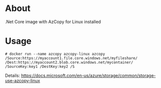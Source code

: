 # About
.Net Core image with AzCopy for Linux installed

# Usage

```
# docker run --name azcopy azcopy-linux azcopy /Source:https://myaccount1.file.core.windows.net/myfileshare/ /Dest:https://myaccount2.blob.core.windows.net/mycontainer/ /SourceKey:key1 /DestKey:key2 /S
```

Details: https://docs.microsoft.com/en-us/azure/storage/common/storage-use-azcopy-linux
